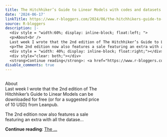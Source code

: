 ```yaml
---
title: The Hitchhiker’s Guide to Linear Models with codes and datasets sale
date: '2024-06-17'
linkTitle: https://www.r-bloggers.com/2024/06/the-hitchhikers-guide-to-linear-models-with-codes-and-datasets-sale/
source: R-bloggers
description: |-
  <div style = "width:60%; display: inline-block; float:left; ">
  <p>About<br />
  Last week I wrote that the 2nd edition of The Hitchhiker’s Guide to Linear Models can be downloaded for free (or for a suggested price of 10 USD) from Leanpub.</p>
  <p>The 2nd edition now also features a sale featuring an extra with all the datase...</p></div>
  <div style = "width: 40%; display: inline-block; float:right;"></div>
  <div style="clear: both;"></div>
  <strong>Continue reading</strong>: <a href="https://www.r-bloggers.com/2024/06/the-hitchhikers-guide-to-linear-models-with-codes-and-datasets-sale/">The ...
disable_comments: true
---
```

<div style = "width:60%; display: inline-block; float:left; ">
<p>About<br />
Last week I wrote that the 2nd edition of The Hitchhiker’s Guide to Linear Models can be downloaded for free (or for a suggested price of 10 USD) from Leanpub.</p>
<p>The 2nd edition now also features a sale featuring an extra with all the datase...</p></div>
<div style = "width: 40%; display: inline-block; float:right;"></div>
<div style="clear: both;"></div>
<strong>Continue reading</strong>: <a href="https://www.r-bloggers.com/2024/06/the-hitchhikers-guide-to-linear-models-with-codes-and-datasets-sale/">The ...